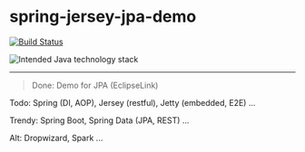 # spring-jersey-jpa-demo

[![Build Status](https://travis-ci.org/sprint4us/spring-jersey-jpa-demo.svg?branch=master)](https://github.com/sprint4us/spring-jersey-jpa-demo)

![Intended Java technology stack](http://ibin.co/3EZ7vQAYb8cT.png)

---

>Done: Demo for JPA (EclipseLink)

Todo: Spring (DI, AOP), Jersey (restful), Jetty (embedded, E2E) ...

Trendy: Spring Boot, Spring Data (JPA, REST) ...

Alt: Dropwizard, Spark ...
